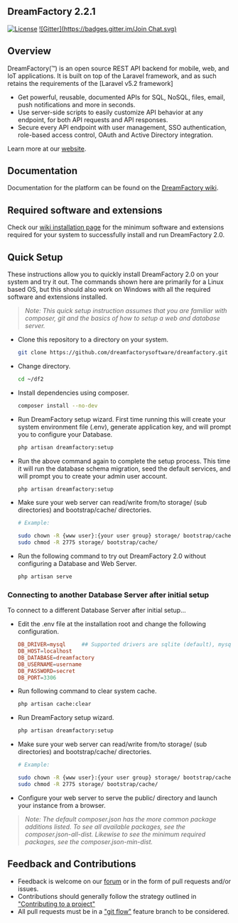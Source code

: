 ## DreamFactory 2.2.1

[![License](https://poser.pugx.org/dreamfactory/dreamfactory/license.svg)](http://www.apache.org/licenses/LICENSE-2.0)
[![Gitter](https://badges.gitter.im/Join Chat.svg)](https://gitter.im/dreamfactorysoftware/dreamfactory?utm_source=badge&utm_medium=badge&utm_campaign=pr-badge&utm_content=badge)

## Overview

DreamFactory(™) is an open source REST API backend for mobile, web, and IoT applications. 
It is built on top of the Laravel framework, and as such retains the requirements of the [Laravel v5.2 framework]

* Get powerful, reusable, documented APIs for SQL, NoSQL, files, email, push notifications and more in seconds.
* Use server-side scripts to easily customize API behavior at any endpoint, for both API requests and API responses.
* Secure every API endpoint with user management, SSO authentication, role-based access control, OAuth and Active Directory integration.

Learn more at our [website](https://www.dreamfactory.com).

## Documentation

Documentation for the platform can be found on the [DreamFactory wiki](http://wiki.dreamfactory.com).

## Required software and extensions

Check our [wiki installation page](http://wiki.dreamfactory.com/DreamFactory/Installation) for the minimum 
software and extensions required for your system to successfully install and run DreamFactory 2.0.

## Quick Setup

These instructions allow you to quickly install DreamFactory 2.0 on your system and try it out. 
The commands shown here are primarily for a Linux based OS, 
but this should also work on Windows with all the required software and extensions installed.

> _Note: This quick setup instruction assumes that you are familiar with composer, git and the basics of how to setup a web and database server._


 * Clone this repository to a directory on your system.

    ```sh
    git clone https://github.com/dreamfactorysoftware/dreamfactory.git ~/df2
    ```

 * Change directory.

    ```sh
    cd ~/df2
    ```

 * Install dependencies using composer.

    ```sh
    composer install --no-dev
    ```

 * Run DreamFactory setup wizard. First time running this will create your system environment file (.env), 
generate application key, and will prompt you to configure your Database.

    ```sh
    php artisan dreamfactory:setup
    ```

 * Run the above command again to complete the setup process. This time it will run the database schema migration, 
seed the default services, and will prompt you to create your admin user account.

    ```sh
    php artisan dreamfactory:setup
    ```

 * Make sure your web server can read/write from/to storage/ (sub directories) and bootstrap/cache/ directories.

    ```sh
    # Example:
    
    sudo chown -R {www user}:{your user group} storage/ bootstrap/cache/<br>
    sudo chmod -R 2775 storage/ bootstrap/cache/
    ```

 * Run the following command to try out DreamFactory 2.0 without configuring a Database and Web Server. 

    ```sh
    php artisan serve
    ```

### Connecting to another Database Server after initial setup

To connect to a different Database Server after initial setup...

 * Edit the .env file at the installation root and change the following configuration.

    ```conf
    DB_DRIVER=mysql     ## Supported drivers are sqlite (default), mysql, pgsql
    DB_HOST=localhost
    DB_DATABASE=dreamfactory
    DB_USERNAME=username
    DB_PASSWORD=secret
    DB_PORT=3306
    ```

 * Run following command to clear system cache.

    ```sh
    php artisan cache:clear
    ```

 * Run DreamFactory setup wizard.

    ```sh
    php artisan dreamfactory:setup
    ```

 * Make sure your web server can read/write from/to storage/ (sub directories) and bootstrap/cache/ directories.

    ```sh
    # Example:
    
    sudo chown -R {www user}:{your user group} storage/ bootstrap/cache/<br>
    sudo chmod -R 2775 storage/ bootstrap/cache/
    ```

 * Configure your web server to serve the public/ directory and launch your instance from a browser.

> _Note: The default composer.json has the more common package additions listed. To see all available packages, 
> see the composer.json-all-dist. Likewise to see the minimum required packages, see the composer.json-min-dist._

## Feedback and Contributions

* Feedback is welcome on our [forum](http://community.dreamfactory.com/) or in the form of pull requests and/or issues.
* Contributions should generally follow the strategy outlined in ["Contributing to a project"](http://help.github.com/articles/fork-a-repo#contributing-to-a-project)
* All pull requests must be in a ["git flow"](http://github.com/nvie/gitflow) feature branch to be considered.

